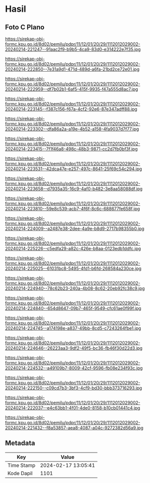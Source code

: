 # Hasil

## Foto C Plano

https://sirekap-obj-formc.kpu.go.id/8d02/pemilu/pdpr/11/12/01/20/29/1112012029002-20240214-221247--91aac2f9-b9b5-4ca9-83d0-e314222e7f35.jpg

https://sirekap-obj-formc.kpu.go.id/8d02/pemilu/pdpr/11/12/01/20/29/1112012029002-20240214-222850--7e31a9d1-471d-489d-a6fa-21bd2ce72e01.jpg

https://sirekap-obj-formc.kpu.go.id/8d02/pemilu/pdpr/11/12/01/20/29/1112012029002-20240214-222959--df7b02b1-6af5-415f-9935-f47a555d8ac7.jpg

https://sirekap-obj-formc.kpu.go.id/8d02/pemilu/pdpr/11/12/01/20/29/1112012029002-20240214-223145--f387c156-f67a-4cf2-92e6-87e347adff88.jpg

https://sirekap-obj-formc.kpu.go.id/8d02/pemilu/pdpr/11/12/01/20/29/1112012029002-20240214-223302--dfa86a2a-a19e-4b52-a158-4fa9037d7f77.jpg

https://sirekap-obj-formc.kpu.go.id/8d02/pemilu/pdpr/11/12/01/20/29/1112012029002-20240214-223415--7f1f46a8-498c-48b3-9871-cc2d7fb0bf3f.jpg

https://sirekap-obj-formc.kpu.go.id/8d02/pemilu/pdpr/11/12/01/20/29/1112012029002-20240214-223531--42dca47e-e257-497c-8641-25f69c54c294.jpg

https://sirekap-obj-formc.kpu.go.id/8d02/pemilu/pdpr/11/12/01/20/29/1112012029002-20240214-223658--d7935a35-16c9-4af0-b482-3e8aa58088df.jpg

https://sirekap-obj-formc.kpu.go.id/8d02/pemilu/pdpr/11/12/01/20/29/1112012029002-20240214-223810--59e8c539-acb7-4f6f-8c6c-688677fe658f.jpg

https://sirekap-obj-formc.kpu.go.id/8d02/pemilu/pdpr/11/12/01/20/29/1112012029002-20240214-224009--a2487e38-2dee-4a9e-b8d9-2717b98355b0.jpg

https://sirekap-obj-formc.kpu.go.id/8d02/pemilu/pdpr/11/12/01/20/29/1112012029002-20240214-225226--c5edfa29-a82c-426e-b8aa-0123edb1ddfc.jpg

https://sirekap-obj-formc.kpu.go.id/8d02/pemilu/pdpr/11/12/01/20/29/1112012029002-20240214-225025--61031bc8-5495-4fd1-b6fd-268584a230ce.jpg

https://sirekap-obj-formc.kpu.go.id/8d02/pemilu/pdpr/11/12/01/20/29/1112012029002-20240214-224940--78c62b23-240a-4b08-8c62-20eb92fc38c9.jpg

https://sirekap-obj-formc.kpu.go.id/8d02/pemilu/pdpr/11/12/01/20/29/1112012029002-20240214-224840--654d8647-09b7-465f-9549-cfc61ae0f99f.jpg

https://sirekap-obj-formc.kpu.go.id/8d02/pemilu/pdpr/11/12/01/20/29/1112012029002-20240214-224745--a174198e-a837-49bb-8cd5-c7243264fbe1.jpg

https://sirekap-obj-formc.kpu.go.id/8d02/pemilu/pdpr/11/12/01/20/29/1112012029002-20240214-224646--26223aa3-9df2-49f5-bc36-fb46f30d22d3.jpg

https://sirekap-obj-formc.kpu.go.id/8d02/pemilu/pdpr/11/12/01/20/29/1112012029002-20240214-224532--a49109b7-8009-42cf-9596-fb08e234f93c.jpg

https://sirekap-obj-formc.kpu.go.id/8d02/pemilu/pdpr/11/12/01/20/29/1112012029002-20240214-222150--c09cd7b3-3bf3-4cf9-bd30-bbb373716293.jpg

https://sirekap-obj-formc.kpu.go.id/8d02/pemilu/pdpr/11/12/01/20/29/1112012029002-20240214-222037--e4c63bb1-4f01-4de0-8158-b10cb01441c4.jpg

https://sirekap-obj-formc.kpu.go.id/8d02/pemilu/pdpr/11/12/01/20/29/1112012029002-20240214-221432--f8a53857-aea8-4087-a04c-9272382d56a9.jpg


## Metadata

| Key        | Value               |
| ---------- | ------------------- |
| Time Stamp | 2024-02-17 13:05:41 |
| Kode Dapil | 1101                |



